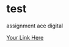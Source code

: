 # test
assignment ace digital

[Your Link Here](https://www.figma.com/file/SMPywYsu0MLeXkgNHQnJUb/aceresource?node-id=0%3A1)

